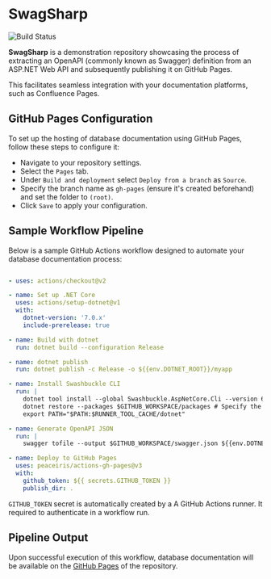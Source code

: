 # SwagSharp

![Build Status](https://github.com/nurzhanme/SwagSharp/workflows/SwagGen/badge.svg)

**SwagSharp**  is a demonstration repository showcasing the process of extracting an OpenAPI (commonly known as Swagger) definition from an ASP.NET Web API and subsequently publishing it on GitHub Pages.

This facilitates seamless integration with your documentation platforms, such as Confluence Pages.

## GitHub Pages Configuration

To set up the hosting of database documentation using GitHub Pages, follow these steps to configure it:

- Navigate to your repository settings.
- Select the `Pages` tab.
- Under `Build and deployment` select `Deploy from a branch` as `Source`.
- Specify the branch name as `gh-pages` (ensure it's created beforehand) and set the folder to `(root)`.
- Click `Save` to apply your configuration.

## Sample Workflow Pipeline

Below is a sample GitHub Actions workflow designed to automate your database documentation process:

```yml

- uses: actions/checkout@v2

- name: Set up .NET Core
  uses: actions/setup-dotnet@v1
  with:
    dotnet-version: '7.0.x'
    include-prerelease: true

- name: Build with dotnet
  run: dotnet build --configuration Release

- name: dotnet publish
  run: dotnet publish -c Release -o ${{env.DOTNET_ROOT}}/myapp

- name: Install Swashbuckle CLI
  run: |
    dotnet tool install --global Swashbuckle.AspNetCore.Cli --version 6.5.0
    dotnet restore --packages $GITHUB_WORKSPACE/packages # Specify the path to the packages directory
    export PATH="$PATH:$RUNNER_TOOL_CACHE/dotnet"

- name: Generate OpenAPI JSON
  run: |
    swagger tofile --output $GITHUB_WORKSPACE/swagger.json ${{env.DOTNET_ROOT}}/myapp/SwagSharp.dll v1

- name: Deploy to GitHub Pages
  uses: peaceiris/actions-gh-pages@v3
  with:
    github_token: ${{ secrets.GITHUB_TOKEN }}
    publish_dir: .
```

`GITHUB_TOKEN` secret is automatically created by a A GitHub Actions runner. It required to authenticate in a workflow run.

## Pipeline Output

Upon successful execution of this workflow, database documentation will be available on the [GitHub Pages](https://nurzhanme.github.io/SwagSharp/swagger.json) of the repository.
